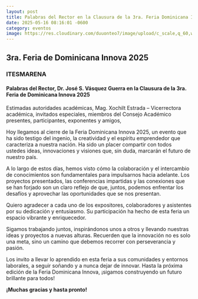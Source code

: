 ```yaml
---
layout: post
title: Palabras del Rector en la Clausura de la 3ra. Feria Dominicana Innova 2025
date: 2025-05-16 08:16:01 -0600
category: eventos
image: https://res.cloudinary.com/duuonteo7/image/upload/c_scale,q_60,w_550/v1588596485/Profesores/WhatsApp_Image_2020-05-04_at_9-removebg-preview.png
---
```

<h2>3ra. Feria de Dominicana Innova 2025</h2>
<h3>ITESMARENA</h3>
<h4>Palabras del Rector, Dr. José S. Vásquez Guerra en la Clausura de la 3ra. Feria de Dominicana Innova 2025</h4>

<p>Estimadas autoridades académicas, Mag. Xochilt Estrada – Vicerrectora académica, invitados especiales, miembros del Consejo Académico presentes, participantes, exponentes y amigos,</p>

<p>Hoy llegamos al cierre de la Feria Dominicana Innova 2025, un evento que ha sido testigo del ingenio, la creatividad y el espíritu emprendedor que caracteriza a nuestra nación. Ha sido un placer compartir con todos ustedes ideas, innovaciones y visiones que, sin duda, marcarán el futuro de nuestro país.</p>

<p>A lo largo de estos días, hemos visto cómo la colaboración y el intercambio de conocimientos son fundamentales para impulsarnos hacia adelante. Los proyectos presentados, las conferencias impartidas y las conexiones que se han forjado son un claro reflejo de que, juntos, podemos enfrentar los desafíos y aprovechar las oportunidades que se nos presentan.</p>

<p>Quiero agradecer a cada uno de los expositores, colaboradores y asistentes por su dedicación y entusiasmo. Su participación ha hecho de esta feria un espacio vibrante y enriquecedor.</p>

<p>Sigamos trabajando juntos, inspirándonos unos a otros y llevando nuestras ideas y proyectos a nuevas alturas. Recuerden que la innovación no es solo una meta, sino un camino que debemos recorrer con perseverancia y pasión.</p>

<p>Los invito a llevar lo aprendido en esta feria a sus comunidades y entornos laborales, a seguir soñando y a nunca dejar de innovar. Hasta la próxima edición de la Feria Dominicana Innova, ¡sigamos construyendo un futuro brillante para todos!</p>

<p><strong>¡Muchas gracias y hasta pronto!</strong></p>

